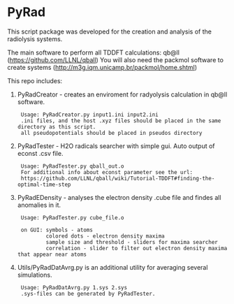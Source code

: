 # PyRad
This script package was developed for the creation and analysis of the radiolysis systems.

The main software to perform all TDDFT calculations: qb@ll (https://github.com/LLNL/qball)
You will also need the packmol software to create systems (http://m3g.iqm.unicamp.br/packmol/home.shtml)

This repo includes:

1) PyRadCreator - creates an enviroment for radyolysis calculation in qb@ll software.

        Usage: PyRadCreator.py input1.ini input2.ini
        .ini files, and the host .xyz files should be placed in the same directory as this script.
        all pseudopotentials should be placed in pseudos directory


2) PyRadTester - H2O radicals searcher with simple gui. Auto output of econst .csv file. 

        Usage: PyRadTester.py qball_out.o
        For additional info about econst parameter see the url: 
        https://github.com/LLNL/qball/wiki/Tutorial-TDDFT#finding-the-optimal-time-step

3) PyRadEDensity - analyses the electron density .cube file and findes all anomalies in it.

        Usage: PyRadTester.py cube_file.o

        on GUI: symbols - atoms
                colored dots - electron density maxima
                sample size and threshold - sliders for maxima searcher
                correlation - slider to filter out electron density maxima that appear near atoms


4) Utils/PyRadDatAvrg.py is an additional utility for averaging several simulations. 

        Usage: PyRadDatAvrg.py 1.sys 2.sys
        .sys-files can be generated by PyRadTester.
